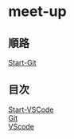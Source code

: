 # meet-up

## 順路

[Start-Git](./etc/start-Git.md)  

## 目次

[Start-VSCode](./etc/start-VScode.md)  
[Git](./etc/git.md)  
[VScode](./etc/VScode.md)  
